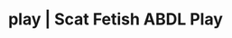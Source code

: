 ---
categories:
- NSFW Art
- Gender-Fluid
- Slow Burn
- Digital Dominance
- Femdom
image: /assets/images/1747714219883.jpg
layout: post
schema:
  description: Premium adult content featuring Scat Fetish, ABDL Play. High-quality
    artwork with sensual themes.
  keywords:
  - ABDL Play
  - Alt Aesthetic
  - Body Positivity
  - Tattooed Beauties
  - Digital Dominance
  - Erotic Audiobooks
  - Scat Fetish
  name: 1747714219883 | Scat Fetish ABDL Play
  type: VisualArtwork
seo:
  description: Featured content with exclusive ABDL Play, Scat Fetish. HD images available.
  keywords: ABDL Play, Scat Fetish
  og_image: /assets/images/1747714219883.jpg
  schema_type: VisualArtwork
tags:
- '#play'
- Scat Fetish
- ABDL Play
title: play | Scat Fetish ABDL Play
---